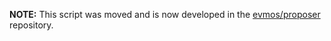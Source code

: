 **NOTE:** This script was moved and is now developed in the [evmos/proposer](https://github.com/evmos/proposer) repository.
